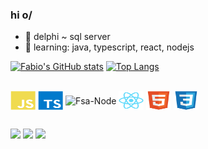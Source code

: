 ### hi o/

- 🔭 delphi ~ sql server
- 🌱 learning: java, typescript, react, nodejs

[![Fabio's GitHub stats](https://github-readme-stats.vercel.app/api?username=fabiosalves&count_private=true&hide=stars&theme=tokyonight&show_icons=true)](https://github.com/fabiosalves/github-readme-stats)
 [![Top Langs](https://github-readme-stats.vercel.app/api/top-langs/?username=fabiosalves&count_private=true&layout=compact&theme=tokyonight)](https://github.com/fabiosalves/github-readme-stats)

<div style="display: inline_block"><br>
  <img align="center" alt="Fsa-Js" height="30" width="40" src="https://raw.githubusercontent.com/devicons/devicon/master/icons/javascript/javascript-plain.svg">
  <img align="center" alt="Fsa-Ts" height="30" width="40" src="https://raw.githubusercontent.com/devicons/devicon/master/icons/typescript/typescript-plain.svg">
  <img align="center" alt="Fsa-Node" height="30" width="40" src="https://cdn.jsdelivr.net/gh/devicons/devicon/icons/nodejs/nodejs-original.svg">    
  <img align="center" alt="Fsa-React" height="30" width="40" src="https://raw.githubusercontent.com/devicons/devicon/master/icons/react/react-original.svg">
  <img align="center" alt="Fsa-HTML" height="30" width="40" src="https://raw.githubusercontent.com/devicons/devicon/master/icons/html5/html5-original.svg">
  <img align="center" alt="Fsa-CSS" height="30" width="40" src="https://raw.githubusercontent.com/devicons/devicon/master/icons/css3/css3-original.svg">           
</div>

##

<div>
   <a href="https://twitter.com/fsalvesrj" target="_blank"><img src="https://img.shields.io/badge/Twitter-1DA1F2?style=for-the-badge&logo=twitter&logoColor=white" target="_blank"></a>  
   <a href="https://open.spotify.com/user/fabioalves14?si=4977dee2fc9a401d" target="_blank"><img src="https://img.shields.io/badge/Spotify-1ED760?&style=for-the-badge&logo=spotify&logoColor=white" target="_blank"></a>  
  <a href="https://www.last.fm/user/fsalvesrj" target="_blank"><img src="https://img.shields.io/badge/last.fm-D51007?style=for-the-badge&logo=last.fm&logoColor=white" target="_blank"></a> 
</div>


          

